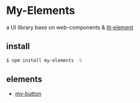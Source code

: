 # My-Elements

a UI library base on web-components & [lit-element](https://lit-element.polymer-project.org)

## install

```sh
$ npm install my-elements -S
```

## elements

- [my-button](./my-button)
